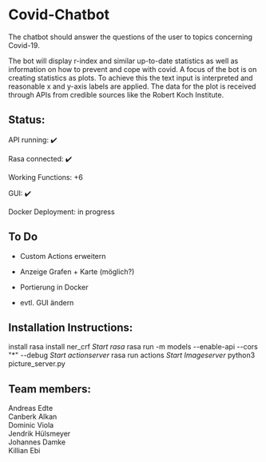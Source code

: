 # Covid-Chatbot
The chatbot should answer the questions of the user to topics concerning Covid-19.

The bot will display r-index and similar up-to-date statistics as well as information on how to prevent and cope with covid. A focus of the bot is on creating statistics as plots. To achieve this the text input is interpreted and reasonable x and y-axis labels are applied. The data for the plot is received through APIs from credible sources like the Robert Koch Institute.

## Status: 
API running: :heavy_check_mark:

Rasa connected: :heavy_check_mark:  

Working Functions: +6

GUI: :heavy_check_mark:  

Docker Deployment: in progress

## To Do
- Custom Actions erweitern

- Anzeige Grafen + Karte (möglich?)

- Portierung in Docker

- evtl. GUI ändern


## Installation Instructions:
install rasa
install ner_crf
*Start rasa*
rasa run -m models --enable-api --cors "*" --debug
*Start actionserver*
rasa run actions
*Start Imageserver*
python3 picture_server.py

## Team members:

Andreas Edte  
Canberk Alkan  
Dominic Viola  
Jendrik Hülsmeyer  
Johannes Damke  
Killian Ebi  
